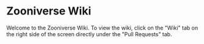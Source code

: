 Zooniverse Wiki
==================
Welcome to the Zooniverse Wiki. To view the wiki, click on the "Wiki" tab on the right side of the screen directly under the "Pull Requests" tab.

